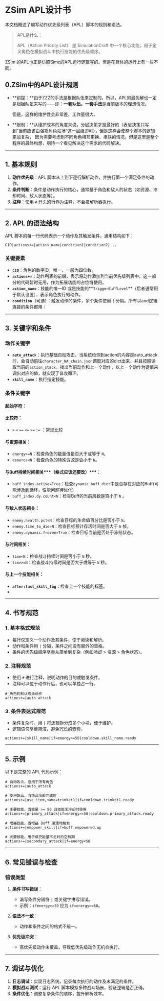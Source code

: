 
# ZSim APL设计书

本文档概述了编写动作优先级列表（APL）脚本的规则和语法。

> APL是什么：
>
> APL（Action Priority List） 是 SimulationCraft 中一个核心功能，用于定义角色在模拟战斗中执行技能的优先级顺序。

ZSim 的APL也正是仿照Simc的APL运行逻辑写的。但是在具体的运行上有一些不同。

## **0.ZSim中的APL设计规则**

- **前提：**由于ZZZ的手法是根据队伍来定制的，所以，APL的最优解也一定是根据队伍来写的——即：**一套队伍，一套手法**是当前版本的理想情况。

  但是，这样的维护性会非常差，工作量很大。

- **限制：**从维护成本的角度来说，分层决策才是最好的（表层决策只写到“当前应该由强攻角色站场”这一层级即可），但是这样会使整个脚本的逻辑更加复杂， 因为需要考虑到不同角色相互更换、串联的情况。但是这里是整个程序的最终构想，期待一个看见解决这个需求的代码解决。

---

## 1. 基本规则

1. **动作优先级**：APL 脚本从上到下逐行解析动作，并执行第一个满足条件的动作。
2. **条件判断**：条件是动作执行的核心，通常基于角色和敌人的状态（如资源、冷却时间、敌人状态等）。
3. **注释**：使用 `#` 开头的行作为注释，不会被解析器执行。

---

## 2. APL 的语法结构

APL 脚本的每一行代码表示一个动作及其触发条件，通用结构如下：

```
CID|actions+=|action_name|condition1|condition2|...
```

### 关键要素

- **`CID`**：角色的数字ID，唯一，一般为四位数。
- **`actions+=`**：动作列表的前缀，表示将动作添加到当前优先级列表中。这一部分的代码暂时无用，作为拓展功能的占位符使用。
- **`action_name`**：技能的唯一ID 或是技能的**`TriggerBuffLevel`**（后者通常用于默认设置），表示角色执行的动作。
- **`condition`**（可选）：触发动作的条件，多个条件使用 `|` 分隔。所有以and逻辑连接的条件都用｜

---

## 3. 关键字和条件

### 动作关键字

- **`auto_attack`**：执行基础自动攻击。当系统检测到action的内容是auto_attack时，会自动前往`character_NA_chain.json`调取对应的dict出来，并且按照读取当前的`action_stack`，找出当前动作和上一个动作，以上一个动作为键值来调出对应的值，就实现了普攻循环。
- **`skill_name`**：执行指定技能。

### 条件关键字

#### 起始字符：

#### 比较符：

-  `>` `<` `==` `<=` `>=` `!=` ：常规比较

#### 与资源相关：
- `energy>=N`：检查角色的能量值是否大于或等于 `N`。
- `esource<N`：检查角色的特殊资源是否小于 `N`。

#### 与Buff持续时间相关***（格式应该还要改）***：
- `buff_index.active=True`：检查`dynamic_buff_dict`中是否存在对应的Buff(可能涉及到循环，性能问题待优化)  
- `buff_index.dy.count<N`：检查Buff的当前层数是否小于 `N` 。

#### 与敌人状态相关：
- `enemy.health.pct<N`：检查目标的生命值百分比是否小于 `N`。
- `enemy.time_to_die>N`：检查目标预计存活时间是否大于 `N` 帧。
- `enemy.dynamic.frozen=True`：检查目标当前是否处于冻结状态。

#### 与时间相关：
- `time<N`：检查战斗持续时间是否小于 `N` 秒。
- `time>=N`：检查战斗持续时间是否大于或等于 `N` 秒。

#### 与上一个技能相关：

- **`after:last_skill_tag`**：检查上一个技能的标签。
- 

---

## 4. 书写规范

### 1. 基本格式规范
- 每行仅定义一个动作及其条件，便于阅读和解析。
- 动作和条件用 `|` 分隔，条件之间没有额外的空格。
- 条件的优先级顺序尽量从简单到复杂（例如冷却 > 资源 > 角色状态）。

### 2. 注释规范
- 使用 `#` 进行注释，说明动作的目的或触发条件。
- 注释可以位于动作行后，也可以单独占一行。

```apl
# 角色的默认攻击动作
actions+=|auto_attack
```

### 3. 条件表达式规范
- 条件复杂时，用 `|` 将逻辑拆分成多个小块，便于维护。
- 逻辑语句尽量简洁，避免冗长的嵌套。

```apl
actions+=|skill_name|if=energy>=50|cooldown.skill_name.ready
```

---

## 5. 示例

以下是完整的 APL 代码示例：

```apl
# 自动攻击，适用于所有角色
actions+=|auto_attack

# 使用饰品，当饰品冷却完成时
actions+=|use_item,name=trinket1|if=cooldown.trinket1.ready

# 主要技能，当能量 >= 50 且技能无冷却时使用
actions+=|primary_attack|if=energy>=50|cooldown.primary_attack.ready

# 增强技能，当增益 Buff 激活时触发
actions+=|empower_skill|if=buff.empowered.up

# 次要技能，用于填充能量不足时的空档期
actions+=|secondary_attack|if=energy<50
```

---

## 6. 常见错误与检查

### 错误类型
1. **条件书写错误**：
   - 漏写条件分隔符 `|` 或关键字拼写错误。
   - 示例：`ifenergy>=50` 应为 `if=energy>=50`。

2. **语法不一致**：
   - 动作和条件之间的格式不统一。

3. **优先级冲突**：
   - 高优先级动作未覆盖，导致低优先级动作无机会执行。

---

## 7. 调试与优化

1. **日志调试**：实现日志系统，记录每次执行的动作及未满足的条件。
2. **模拟战斗测试**：运行 APL 脚本模拟多种战斗场景，验证逻辑是否正确。
3. **条件优化**：调整复杂条件的顺序，提升解析效率。
